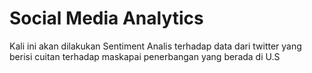 # Social Media Analytics
Kali ini akan dilakukan Sentiment Analis terhadap data dari twitter yang berisi cuitan terhadap maskapai penerbangan yang berada di U.S
